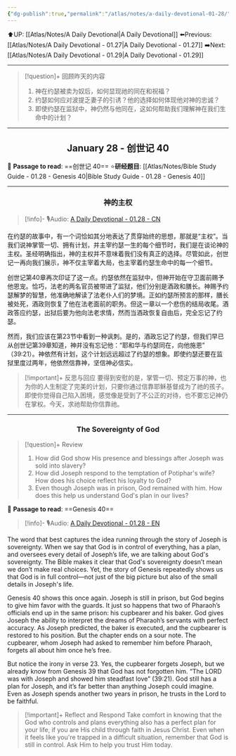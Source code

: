```yaml
---
{"dg-publish":true,"permalink":"/atlas/notes/a-daily-devotional-01-28/","noteIcon":""}
---
```


 ⬆️UP: [[Atlas/Notes/A Daily Devotional\|A Daily Devotional]]
⬅️Previous: [[Atlas/Notes/A Daily Devotional - 01.27\|A Daily Devotional - 01.27]]
➡️Next: [[Atlas/Notes/A Daily Devotional - 01.29\|A Daily Devotional - 01.29]]

---

> [!question]+ 回顾昨天的内容
> 1. 神在约瑟被卖为奴后，如何显现祂的同在和祝福？
> 2. 约瑟如何应对波提乏妻子的引诱？他的选择如何体现他对神的忠诚？
> 3. 即使约瑟在监狱中，神仍然与他同在，这如何帮助我们理解神在我们生命中的计划？



---
## <center>January 28 - 创世记 40</center>

📖 **Passage to read**: ==创世记 40==
⭐**研经题目**: [[Atlas/Notes/Bible Study Guide - 01.28 - Genesis 40\|Bible Study Guide - 01.28 - Genesis 40]]

---
### <center>神的主权</center>

> [!info]- 🎙️Audio: [A Daily Devotional - 01.28 - CN]()

在约瑟的故事中，有一个词恰如其分地表达了贯穿始终的思想，那就是“主权”。当我们说神掌管一切、拥有计划，并主宰约瑟一生的每个细节时，我们是在谈论神的主权。圣经明确指出，神的主权并不意味着我们没有真正的选择。尽管如此，创世记一再向我们展示，神不仅主宰着大局，也主宰着约瑟生命中的每一个细节。

创世记第40章再次印证了这一点。约瑟依然在监狱中，但神开始在守卫面前赐予他恩宠。恰巧，法老的两名官员被带进了监狱，他们分别是酒政和膳长。神赐予约瑟解梦的智慧，他准确地解读了法老仆人们的梦境。正如约瑟所预言的那样，膳长被处死，酒政则恢复了他在法老面前的职务。但这一章以一个悲伤的结局收尾。酒政答应约瑟，出狱后要为他向法老求情，然而当酒政恢复自由后，完全忘记了约瑟。

然而，我们应该在第23节中看到一种讽刺。是的，酒政忘记了约瑟，但我们早已从创世记第39章知道，神并没有忘记他：“耶和华与约瑟同在，向他施恩” （39:21）。神依然有计划，这个计划远远超过了约瑟的想象。即使约瑟还要在监狱里度过两年，他依然信靠神，坚信神必信实。

> [!important]+ 反思与回应
要得到安慰的是，掌管一切、预定万事的神，也为你的人生制定了完美的计划，只要你通过信靠耶稣基督成为了祂的孩子。即使你觉得自己陷入困境，感觉像是受到了不公正的对待，也不要忘记神仍在掌权。今天，求祂帮助你信靠祂。


---
### <center>The Sovereignty of God</center>

> [!question]+ Review
> 1. How did God show His presence and blessings after Joseph was sold into slavery?
> 2. How did Joseph respond to the temptation of Potiphar's wife? How does his choice reflect his loyalty to God?
> 3. Even though Joseph was in prison, God remained with him. How does this help us understand God's plan in our lives?

📖 **Passage to read**: ==Genesis 40==

> [!info]- 🎙️Audio: [A Daily Devotional - 01.28 - EN]()

The word that best captures the idea running through the story of Joseph is sovereignty. When we say that God is in control of everything, has a plan, and oversees every detail of Joseph’s life, we are talking about God's sovereignty. The Bible makes it clear that God's sovereignty doesn’t mean we don’t make real choices. Yet, the story of Genesis repeatedly shows us that God is in full control—not just of the big picture but also of the small details in Joseph's life.

Genesis 40 shows this once again. Joseph is still in prison, but God begins to give him favor with the guards. It just so happens that two of Pharaoh’s officials end up in the same prison: his cupbearer and his baker. God gives Joseph the ability to interpret the dreams of Pharaoh’s servants with perfect accuracy. As Joseph predicted, the baker is executed, and the cupbearer is restored to his position. But the chapter ends on a sour note. The cupbearer, whom Joseph had asked to remember him before Pharaoh, forgets all about him once he’s free.

But notice the irony in verse 23. Yes, the cupbearer forgets Joseph, but we already know from Genesis 39 that God has not forgotten him. “The LORD was with Joseph and showed him steadfast love” (39:21). God still has a plan for Joseph, and it’s far better than anything Joseph could imagine. Even as Joseph spends another two years in prison, he trusts in the Lord to be faithful.

> [!important]+ Reflect and Respond
Take comfort in knowing that the God who controls and plans everything also has a perfect plan for your life, if you are His child through faith in Jesus Christ. Even when it feels like you're trapped in a difficult situation, remember that God is still in control. Ask Him to help you trust Him today.










